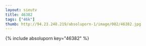 ```yaml
--- 
layout: sieutv
title: 46382
tags: ["46k"]
thumb: http://94.23.248.219/absoluporn-1/image/002/46382.jpg
---
```

{% include absoluporn key="46382" %} 
